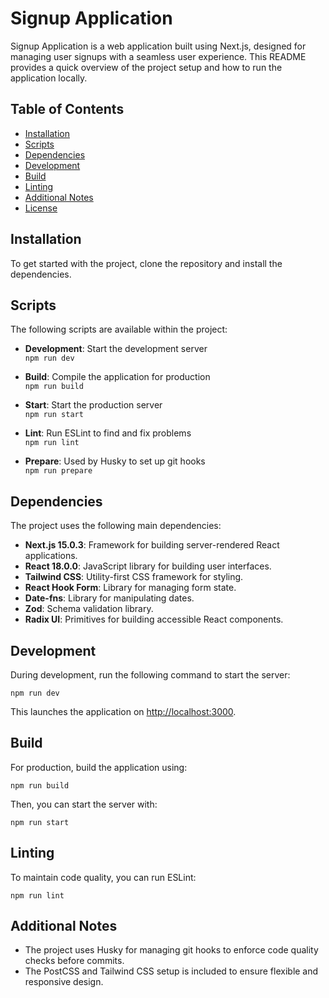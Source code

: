 # Signup Application
Signup Application is a web application built using Next.js, designed for managing user signups with a seamless user experience. This README provides a quick overview of the project setup and how to run the application locally.

## Table of Contents

- [Installation](#installation)
- [Scripts](#scripts)
- [Dependencies](#dependencies)
- [Development](#development)
- [Build](#build)
- [Linting](#linting)
- [Additional Notes](#additional-notes)
- [License](#license)

## Installation

To get started with the project, clone the repository and install the dependencies.

## Scripts

The following scripts are available within the project:

- **Development**: Start the development server  
  `npm run dev`

- **Build**: Compile the application for production  
  `npm run build`

- **Start**: Start the production server  
  `npm run start`

- **Lint**: Run ESLint to find and fix problems  
  `npm run lint`

- **Prepare**: Used by Husky to set up git hooks  
  `npm run prepare`

## Dependencies

The project uses the following main dependencies:

- **Next.js 15.0.3**: Framework for building server-rendered React applications.
- **React 18.0.0**: JavaScript library for building user interfaces.
- **Tailwind CSS**: Utility-first CSS framework for styling.
- **React Hook Form**: Library for managing form state.
- **Date-fns**: Library for manipulating dates.
- **Zod**: Schema validation library.
- **Radix UI**: Primitives for building accessible React components.

## Development

During development, run the following command to start the server:

`npm run dev`

This launches the application on [http://localhost:3000](http://localhost:3000).

## Build

For production, build the application using:

`npm run build`

Then, you can start the server with:

`npm run start`

## Linting

To maintain code quality, you can run ESLint:

`npm run lint`

## Additional Notes

- The project uses Husky for managing git hooks to enforce code quality checks before commits.
- The PostCSS and Tailwind CSS setup is included to ensure flexible and responsive design.